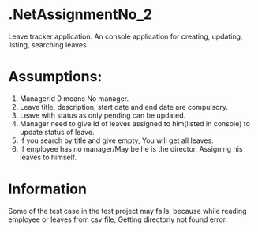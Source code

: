 # .NetAssignmentNo_2
Leave tracker application. An console application for creating, updating, listing, searching leaves.

# Assumptions:
1. ManagerId 0 means No manager.
2. Leave title, description, start date and end date are compulsory.
3. Leave with status as only pending can be updated.
4. Manager need to give Id of leaves assigned to him(listed in console) to update status of leave.
5. If you search by title and give empty, You will get all leaves.
6. If employee has no manager/May be he is the director, Assigning his leaves to himself.

# Information
Some of the test case in the test project may fails, because while reading employee or leaves from csv file, Getting directoriy not found error.
